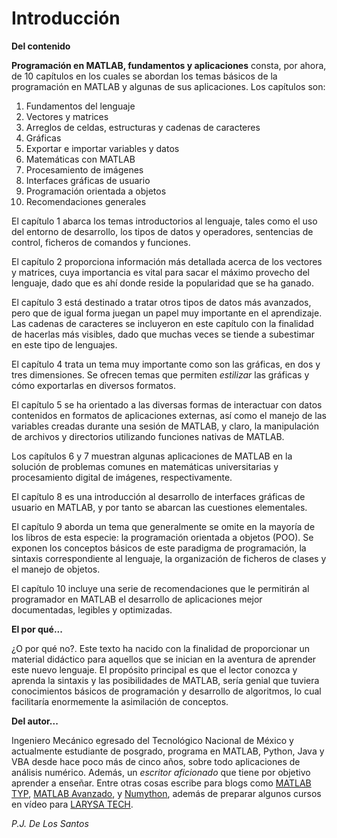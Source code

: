 # Introducción

**Del contenido**

**Programación en MATLAB, fundamentos y aplicaciones** consta, por ahora, de 10
capítulos en los cuales se abordan los temas básicos de la programación
en MATLAB y algunas de sus aplicaciones. Los capítulos son:

1.  Fundamentos del lenguaje
2.  Vectores y matrices
3.  Arreglos de celdas, estructuras y cadenas de caracteres
4.  Gráficas
5.  Exportar e importar variables y datos
6.  Matemáticas con MATLAB
7.  Procesamiento de imágenes
8.  Interfaces gráficas de usuario
9.  Programación orientada a objetos
10. Recomendaciones generales

El capítulo 1 abarca los temas introductorios al lenguaje, tales como el
uso del entorno de desarrollo, los tipos de datos y operadores,
sentencias de control, ficheros de comandos y funciones.

El capítulo 2 proporciona información más detallada acerca de los
vectores y matrices, cuya importancia es vital para sacar el máximo
provecho del lenguaje, dado que es ahí donde reside la popularidad que
se ha ganado.

El capítulo 3 está destinado a tratar otros tipos de datos más
avanzados, pero que de igual forma juegan un papel muy importante en el
aprendizaje. Las cadenas de caracteres se incluyeron en este capítulo
con la finalidad de hacerlas más visibles, dado que muchas veces se
tiende a subestimar en este tipo de lenguajes.

El capítulo 4 trata un tema muy importante como son las gráficas, en dos
y tres dimensiones. Se ofrecen temas que permiten *estilizar* las
gráficas y cómo exportarlas en diversos formatos.

El capítulo 5 se ha orientado a las diversas formas de interactuar con
datos contenidos en formatos de aplicaciones externas, así como el
manejo de las variables creadas durante una sesión de MATLAB, y claro,
la manipulación de archivos y directorios utilizando funciones nativas
de MATLAB.

Los capítulos 6 y 7 muestran algunas aplicaciones de MATLAB en la
solución de problemas comunes en matemáticas universitarias y
procesamiento digital de imágenes, respectivamente.

El capítulo 8 es una introducción al desarrollo de interfaces gráficas
de usuario en MATLAB, y por tanto se abarcan las cuestiones elementales.

El capítulo 9 aborda un tema que generalmente se omite en la mayoría de
los libros de esta especie: la programación orientada a objetos (POO).
Se exponen los conceptos básicos de este paradigma de programación, la
sintaxis correspondiente al lenguaje, la organización de ficheros de
clases y el manejo de objetos.

El capítulo 10 incluye una serie de recomendaciones que le permitirán al
programador en MATLAB el desarrollo de aplicaciones mejor documentadas,
legibles y optimizadas.

**El por qué...**

¿O por qué no?. Este texto ha nacido con la finalidad de proporcionar un material 
didáctico para aquellos que se inician en la aventura de aprender este nuevo lenguaje.
El propósito principal es que el lector conozca y aprenda la sintaxis y las posibilidades 
de MATLAB, sería genial que tuviera conocimientos básicos de programación y desarrollo de 
algoritmos, lo cual facilitaría enormemente la asimilación de conceptos.


**Del autor...**

Ingeniero Mecánico egresado del Tecnológico Nacional de México y actualmente estudiante de 
posgrado, programa en MATLAB, Python, Java y VBA desde hace poco más de cinco años, sobre 
todo aplicaciones de análisis numérico. Además, un *escritor aficionado* que tiene por 
objetivo aprender a enseñar. Entre otras cosas escribe para blogs como 
[MATLAB TYP](http://matlab-typ.blogspot.mx), [MATLAB Avanzado](http://matlab-avanzado.blogspot.mx), 
y [Numython](http://numython.blogspot.mx), además de preparar algunos cursos en vídeo para 
[LARYSA TECH](http://youtube.com/user/lab2dls).





*P.J. De Los Santos*

<!-- *Celaya, Guanajuato, México.* -->

